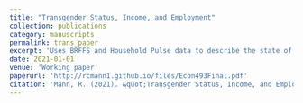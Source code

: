 ```yaml
---
title: "Transgender Status, Income, and Employment"
collection: publications
category: manuscripts
permalink: trans_paper
excerpt: 'Uses BRFFS and Household Pulse data to describe the state of transgender Americans in the labor market.'
date: 2021-01-01
venue: 'Working paper'
paperurl: 'http://rcmann1.github.io/files/Econ493Final.pdf'
citation: 'Mann, R. (2021). &quot;Transgender Status, Income, and Employment, <i>Working Paper</i>.'
---
```



